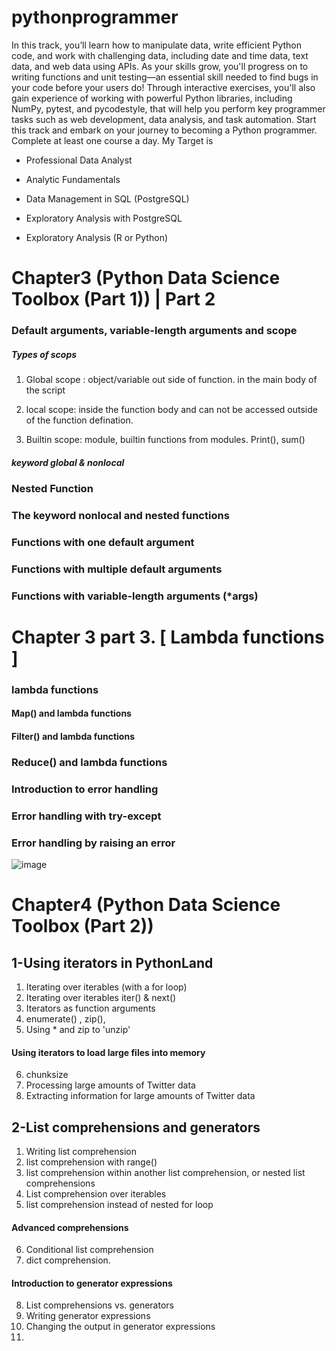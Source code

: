 # pythonprogrammer

In this track, you’ll learn how to manipulate data, write efficient Python code, and work with challenging data, including date and time data, text data, and web data using APIs. As your skills grow, you'll progress on to writing functions and unit testing—an essential skill needed to find bugs in your code before your users do! Through interactive exercises, you'll also gain experience of working with powerful Python libraries, including NumPy, pytest, and pycodestyle, that will help you perform key programmer tasks such as web development, data analysis, and task automation. Start this track and embark on your journey to becoming a Python programmer. Complete at least one course a day. My Target is


- Professional Data Analyst 

- Analytic Fundamentals 

- Data Management in SQL (PostgreSQL) 

- Exploratory Analysis with PostgreSQL 

- Exploratory Analysis (R or Python) 


# Chapter3 (Python Data Science Toolbox (Part 1)) | Part 2

### Default arguments, variable-length arguments and scope

##### Types of scops

1. Global scope : object/variable out side of function. in the main body of the script

2. local scope: inside the function body and can not be accessed outside of the function defination.

3. Builtin scope: module, builtin functions from modules. Print(), sum()

##### keyword global & nonlocal

### Nested Function

### The keyword nonlocal and nested functions

### Functions with one default argument

### Functions with multiple default arguments

### Functions with variable-length arguments (*args)

# Chapter 3 part 3.  [ Lambda functions ]

### lambda functions

#### Map() and lambda functions

#### Filter() and lambda functions

### Reduce() and lambda functions

### Introduction to error handling

### Error handling with try-except

### Error handling by raising an error
![image](https://user-images.githubusercontent.com/57810189/180229402-b0c89cda-06ca-49fe-947a-2dd35a50b70d.png)

# Chapter4 (Python Data Science Toolbox (Part 2)) 
## 1-Using iterators in PythonLand

1. Iterating over iterables (with a for loop)
2. Iterating over iterables iter() & next()
3. Iterators as function arguments
4. enumerate() , zip(), 
5. Using * and zip to 'unzip'

#### Using iterators to load large files into memory
6. chunksize 
7. Processing large amounts of Twitter data
8. Extracting information for large amounts of Twitter data


## 2-List comprehensions and generators
1. Writing list comprehension
2. list comprehension with range()
3. list comprehension within another list comprehension, or nested list comprehensions
4. List comprehension over iterables
5. list comprehension instead of nested for loop

#### Advanced comprehensions

6. Conditional list comprehension
7. dict comprehension.


#### Introduction to generator expressions

8. List comprehensions vs. generators
9. Writing generator expressions
10. Changing the output in generator expressions
11. 

